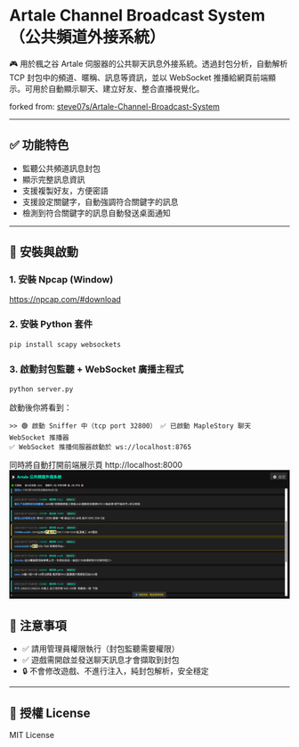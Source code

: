 # Artale Channel Broadcast System（公共頻道外接系統）

🎮 用於楓之谷 Artale 伺服器的公共聊天訊息外接系統。透過封包分析，自動解析 TCP 封包中的頻道、暱稱、訊息等資訊，並以 WebSocket 推播給網頁前端顯示。可用於自動顯示聊天、建立好友、整合直播視覺化。

forked from: [steve07s/Artale-Channel-Broadcast-System](https://github.com/steve07s/Artale-Channel-Broadcast-System)

---

## ✅ 功能特色

- 監聽公共頻道訊息封包
- 顯示完整訊息資訊
- 支援複製好友，方便密語
- 支援設定關鍵字，自動強調符合關鍵字的訊息
- 檢測到符合關鍵字的訊息自動發送桌面通知

---

## 🚀 安裝與啟動

### 1. 安裝 Npcap (Window)
https://npcap.com/#download

### 2. 安裝 Python 套件

```bash
pip install scapy websockets
```

### 3. 啟動封包監聽 + WebSocket 廣播主程式

```bash
python server.py
```

啟動後你將看到：

```
>> 🟢 啟動 Sniffer 中（tcp port 32800） ✅ 已啟動 MapleStory 聊天 WebSocket 推播器
✅ WebSocket 推播伺服器啟動於 ws://localhost:8765
```

同時將自動打開前端展示頁 http://localhost:8000
![Artale 公共頻道畫面預覽](thumbnail.png)


## 📌 注意事項

* ✅ 請用管理員權限執行（封包監聽需要權限）
* ✅ 遊戲需開啟並發送聊天訊息才會擷取到封包
* 🔒 不會修改遊戲、不進行注入，純封包解析，安全穩定

---

## 📜 授權 License

MIT License